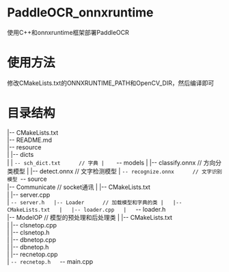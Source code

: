 # PaddleOCR_onnxruntime
使用C++和onnxruntime框架部署PaddleOCR

# 使用方法
修改CMakeLists.txt的ONNXRUNTIME_PATH和OpenCV_DIR，然后编译即可

# 目录结构

|-- CMakeLists.txt  
|-- README.md  
|-- resource  
|    |-- dicts  
|    |    `-- sch_dict.txt      // 字典
|    `-- models
|        |-- classify.onnx      // 方向分类模型
|        |-- detect.onnx      // 文字检测模型
|        `-- recognize.onnx      // 文字识别模型
`-- source  
    |-- Communicate      // socket通讯
    |   |-- CMakeLists.txt  
    |   |-- server.cpp  
    |   `-- server.h  
    |-- Loader      // 加载模型和字典的类
    |   |-- CMakeLists.txt  
    |   |-- loader.cpp  
    |   `-- loader.h  
    |-- ModelOP      // 模型的预处理和后处理类
    |   |-- CMakeLists.txt  
    |   |-- clsnetop.cpp  
    |   |-- clsnetop.h  
    |   |-- dbnetop.cpp  
    |   |-- dbnetop.h  
    |   |-- recnetop.cpp  
    |   `-- recnetop.h  
    `-- main.cpp
